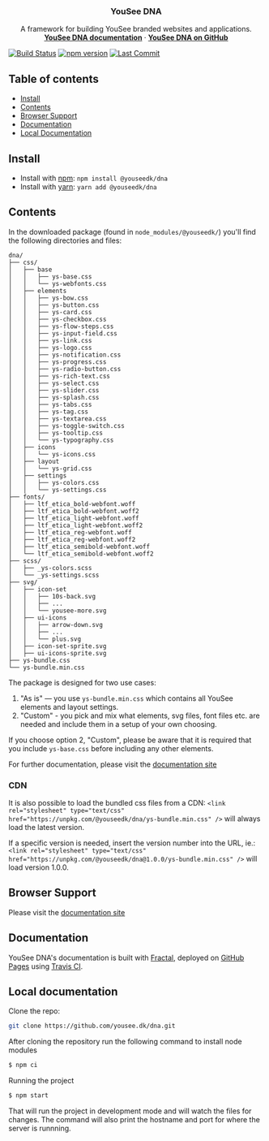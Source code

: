<h3 align="center">YouSee DNA </h3>
<p align="center">
  A framework for building YouSee branded websites and applications.
  <br>
  <a href="https://dna.yousee.dk"><strong>YouSee DNA documentation</strong></a> · <a href="https://github.com/youseedk/dna"><strong>YouSee DNA on GitHub</strong></a>
</p>

[![Build Status](https://travis-ci.com/youseedk/dna.svg?branch=master)](https://travis-ci.com/youseedk/dna)
[![npm version](https://img.shields.io/npm/v/@youseedk/dna.svg)](https://www.npmjs.com/package/@youseedk/dna)
[![Last Commit](https://img.shields.io/github/last-commit/youseedk/dna/master.svg)](https://github.com/youseedk/dna)

## Table of contents

- [Install](#install)
- [Contents](#contents)
- [Browser Support](#browser-support)
- [Documentation](#documentation)
- [Local Documentation](#local-documentation)

## Install

- Install with [npm](https://www.npmjs.com/): `npm install @youseedk/dna`
- Install with [yarn](https://yarnpkg.com/): `yarn add @youseedk/dna`

## Contents
In the downloaded package (found in `node_modules/@youseedk/`) you'll find the following directories and files:

```text
dna/
├── css/
│   ├── base
│   │   ├── ys-base.css
│   │   └── ys-webfonts.css
│   ├── elements
│   │   ├── ys-bow.css
│   │   ├── ys-button.css
│   │   ├── ys-card.css
│   │   ├── ys-checkbox.css
│   │   ├── ys-flow-steps.css
│   │   ├── ys-input-field.css
│   │   ├── ys-link.css
│   │   ├── ys-logo.css
│   │   ├── ys-notification.css
│   │   ├── ys-progress.css
│   │   ├── ys-radio-button.css
│   │   ├── ys-rich-text.css
│   │   ├── ys-select.css
│   │   ├── ys-slider.css
│   │   ├── ys-splash.css
│   │   ├── ys-tabs.css
│   │   ├── ys-tag.css
│   │   ├── ys-textarea.css
│   │   ├── ys-toggle-switch.css
│   │   ├── ys-tooltip.css
│   │   └── ys-typography.css
│   ├── icons
│   │   └── ys-icons.css
│   ├── layout
│   │   └── ys-grid.css
│   ├── settings
│   │   ├── ys-colors.css
│   │   └── ys-settings.css
├── fonts/
│   ├── ltf_etica_bold-webfont.woff
│   ├── ltf_etica_bold-webfont.woff2
│   ├── ltf_etica_light-webfont.woff
│   ├── ltf_etica_light-webfont.woff2
│   ├── ltf_etica_reg-webfont.woff
│   ├── ltf_etica_reg-webfont.woff2
│   ├── ltf_etica_semibold-webfont.woff
│   └── ltf_etica_semibold-webfont.woff2
├── scss/
│   ├── _ys-colors.scss
│   └── _ys-settings.scss
├── svg/
│   ├── icon-set
│   │   ├── 10s-back.svg
│   │   ├── ...
│   │   └── yousee-more.svg
│   ├── ui-icons
│   │   ├── arrow-down.svg
│   │   ├── ...
│   │   └── plus.svg
│   ├── icon-set-sprite.svg
│   ├── ui-icons-sprite.svg
├── ys-bundle.css
└── ys-bundle.min.css
```

The package is designed for two use cases:
1. "As is" — you use `ys-bundle.min.css` which contains all YouSee elements and layout settings.
2. "Custom" - you pick and mix what elements, svg files, font files etc. are needed and include them in a setup of your own choosing.

If you choose option 2, "Custom", please be aware that it is required that you include `ys-base.css` before including any other elements.

For further documentation, please visit the [documentation site](https://dna.yousee.dk)

### CDN
It is also possible to load the bundled css files from a CDN:
`<link rel="stylesheet" type="text/css" href="https://unpkg.com/@youseedk/dna/ys-bundle.min.css" />` will always load the latest version.

If a specific version is needed, insert the version number into the URL, ie.:
`<link rel="stylesheet" type="text/css" href="https://unpkg.com/@youseedk/dna@1.0.0/ys-bundle.min.css" />` will load version 1.0.0.

## Browser Support
Please visit the [documentation site](https://dna.yousee.dk/docs/code-guidelines/browser-support.html)

## Documentation
YouSee DNA's documentation is built with [Fractal](https://fractal.build/), deployed on [GitHub Pages](https://pages.github.com/) using [Travis CI](https://travis-ci.com).

## Local documentation
Clone the repo:
```bash
git clone https://github.com/yousee.dk/dna.git
```

After cloning the repository run the following command to install node modules
```bash
$ npm ci
```

Running the project
```bash
$ npm start
```

That will run the project in development mode and will watch the files for changes. The command will also
print the hostname and port for where the server is runnning.
